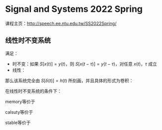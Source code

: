 # Signal and Systems 2022 Spring

课程主页：http://speech.ee.ntu.edu.tw/SS2022Spring/

## 线性时不变系统

满足：

- 时不变：如果 $S[x(t)]=y(t)$，则 $S[x(t-\tau)]=y(t-\tau)$，对任意 $x(t)$，$\tau$ 成立
- 线性：

那么该系统完全由 $S[\delta(t)]=h(t)$ 所刻画，并且具体的形式为卷积：



在线性时不变系统的条件下：

memory等价于

calsuty等价于

stable等价于

